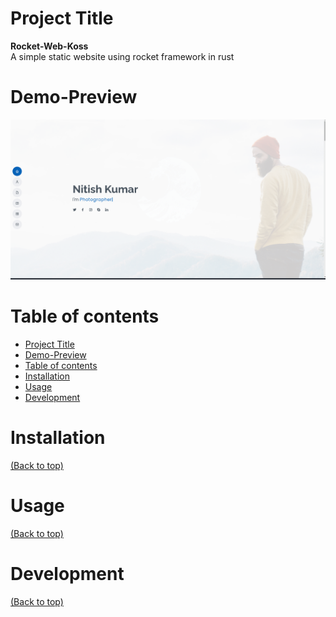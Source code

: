 # Project Title
**Rocket-Web-Koss**
<br />A simple static website using rocket framework in rust

# Demo-Preview

![alt text](https://github.com/chinsaw/rocket-web-koss/blob/master/clip1.png?raw=true)

# Table of contents

- [Project Title](#project-title)
- [Demo-Preview](#demo-preview)
- [Table of contents](#table-of-contents)
- [Installation](#installation)
- [Usage](#usage)
- [Development](#development)


# Installation
[(Back to top)](#table-of-contents)


# Usage
[(Back to top)](#table-of-contents)

# Development
[(Back to top)](#table-of-contents)

